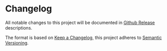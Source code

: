 # Changelog
All notable changes to this project will be documented in [Github Release](https://github.com/aeternity/aepp-calldata-js/releases) descriptions.

The format is based on [Keep a Changelog](https://keepachangelog.com/en/1.0.0/),
this project adheres to [Semantic Versioning](https://semver.org/spec/v2.0.0.html).
